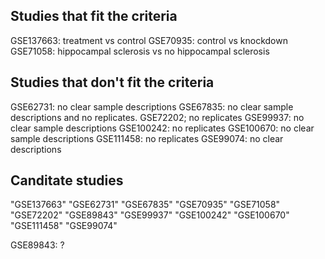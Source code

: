 ## Studies that fit the criteria
GSE137663: treatment vs control
GSE70935: control vs knockdown
GSE71058: hippocampal sclerosis vs no hippocampal sclerosis

## Studies that don't fit the criteria
GSE62731: no clear sample descriptions 
GSE67835: no clear sample descriptions and no replicates. 
GSE72202; no replicates
GSE99937: no clear sample descriptions
GSE100242: no replicates
GSE100670: no clear sample descriptions
GSE111458: no replicates
GSE99074: no clear descriptions

## Canditate studies
"GSE137663" "GSE62731"  "GSE67835"  "GSE70935"  "GSE71058"  "GSE72202"  "GSE89843"  "GSE99937"  "GSE100242" "GSE100670" "GSE111458" "GSE99074" 

GSE89843: ?
